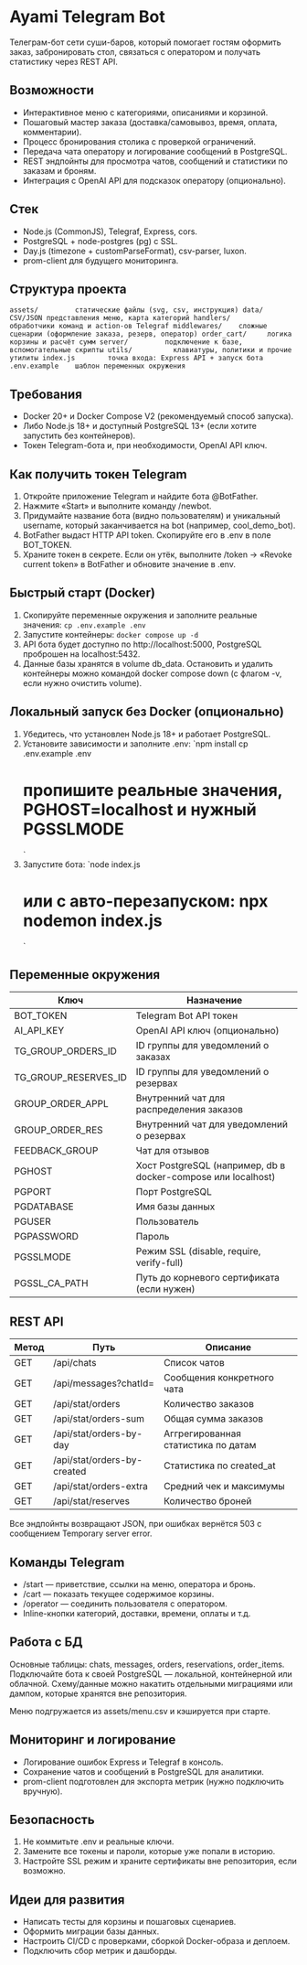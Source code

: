 ﻿# Ayami Telegram Bot

Телеграм-бот сети суши-баров, который помогает гостям оформить заказ, забронировать стол, связаться с оператором и получать статистику через REST API.

## Возможности

- Интерактивное меню с категориями, описаниями и корзиной.
- Пошаговый мастер заказа (доставка/самовывоз, время, оплата, комментарии).
- Процесс бронирования столика с проверкой ограничений.
- Передача чата оператору и логирование сообщений в PostgreSQL.
- REST эндпойнты для просмотра чатов, сообщений и статистики по заказам и броням.
- Интеграция с OpenAI API для подсказок оператору (опционально).

## Стек

- Node.js (CommonJS), Telegraf, Express, cors.
- PostgreSQL + node-postgres (pg) с SSL.
- Day.js (timezone + customParseFormat), csv-parser, luxon.
- prom-client для будущего мониторинга.

## Структура проекта

`
assets/         статические файлы (svg, csv, инструкция)
data/           CSV/JSON представления меню, карта категорий
handlers/       обработчики команд и action-ов Telegraf
middlewares/    сложные сценарии (оформление заказа, резерв, оператор)
order_cart/     логика корзины и расчёт сумм
server/         подключение к базе, вспомогательные скрипты
utils/          клавиатуры, политики и прочие утилиты
index.js        точка входа: Express API + запуск бота
.env.example    шаблон переменных окружения
`

## Требования

- Docker 20+ и Docker Compose V2 (рекомендуемый способ запуска).
- Либо Node.js 18+ и доступный PostgreSQL 13+ (если хотите запустить без контейнеров).
- Токен Telegram-бота и, при необходимости, OpenAI API ключ.

## Как получить токен Telegram

1. Откройте приложение Telegram и найдите бота @BotFather.
2. Нажмите «Start» и выполните команду /newbot.
3. Придумайте название бота (видно пользователям) и уникальный username, который заканчивается на bot (например, cool_demo_bot).
4. BotFather выдаст HTTP API token. Скопируйте его в .env в поле BOT_TOKEN.
5. Храните токен в секрете. Если он утёк, выполните /token → «Revoke current token» в BotFather и обновите значение в .env.

## Быстрый старт (Docker)

1. Скопируйте переменные окружения и заполните реальные значения:
   `cp .env.example .env
   `
2. Запустите контейнеры:
   `docker compose up -d
   `
3. API бота будет доступно по http://localhost:5000, PostgreSQL проброшен на localhost:5432.
4. Данные базы хранятся в volume db_data. Остановить и удалить контейнеры можно командой docker compose down (с флагом -v, если нужно очистить volume).

## Локальный запуск без Docker (опционально)

1. Убедитесь, что установлен Node.js 18+ и работает PostgreSQL.
2. Установите зависимости и заполните .env:
   `npm install
   cp .env.example .env
   # пропишите реальные значения, PGHOST=localhost и нужный PGSSLMODE
   `
3. Запустите бота:
   `node index.js
   # или с авто-перезапуском: npx nodemon index.js
   `

## Переменные окружения

| Ключ                  | Назначение                                                        |
|-----------------------|-------------------------------------------------------------------|
| BOT_TOKEN           | Telegram Bot API токен                                            |
| AI_API_KEY          | OpenAI API ключ (опционально)                                     |
| TG_GROUP_ORDERS_ID  | ID группы для уведомлений о заказах                               |
| TG_GROUP_RESERVES_ID| ID группы для уведомлений о резервах                              |
| GROUP_ORDER_APPL    | Внутренний чат для распределения заказов                          |
| GROUP_ORDER_RES     | Внутренний чат для уведомлений о резервах                         |
| FEEDBACK_GROUP      | Чат для отзывов                                                   |
| PGHOST              | Хост PostgreSQL (например, db в docker-compose или localhost) |
| PGPORT              | Порт PostgreSQL                                                   |
| PGDATABASE          | Имя базы данных                                                   |
| PGUSER              | Пользователь                                                      |
| PGPASSWORD          | Пароль                                                            |
| PGSSLMODE           | Режим SSL (disable, require, verify-full)                   |
| PGSSL_CA_PATH       | Путь до корневого сертификата (если нужен)                        |

## REST API

| Метод | Путь                    | Описание                              |
|-------|-------------------------|---------------------------------------|
| GET   | /api/chats            | Список чатов                          |
| GET   | /api/messages?chatId= | Сообщения конкретного чата            |
| GET   | /api/stat/orders      | Количество заказов                    |
| GET   | /api/stat/orders-sum  | Общая сумма заказов                   |
| GET   | /api/stat/orders-by-day       | Аггрегированная статистика по датам |
| GET   | /api/stat/orders-by-created   | Статистика по created_at          |
| GET   | /api/stat/orders-extra        | Средний чек и максимумы             |
| GET   | /api/stat/reserves            | Количество броней                   |

Все эндпойнты возвращают JSON, при ошибках вернётся 503 с сообщением Temporary server error.

## Команды Telegram

- /start — приветствие, ссылки на меню, оператора и бронь.
- /cart — показать текущее содержимое корзины.
- /operator — соединить пользователя с оператором.
- Inline-кнопки категорий, доставки, времени, оплаты и т.д.

## Работа с БД

Основные таблицы: chats, messages, orders, 
reservations, order_items. Подключайте бота к своей PostgreSQL — локальной, контейнерной или облачной. Схему/данные можно накатить отдельными миграциями или дампом, которые хранятся вне репозитория.

Меню подгружается из assets/menu.csv и кэшируется при старте.

## Мониторинг и логирование

- Логирование ошибок Express и Telegraf в консоль.
- Сохранение чатов и сообщений в PostgreSQL для аналитики.
- prom-client подготовлен для экспорта метрик (нужно подключить вручную).

## Безопасность

1. Не коммитьте .env и реальные ключи.
2. Замените все токены и пароли, которые уже попали в историю.
3. Настройте SSL режим и храните сертификаты вне репозитория, если возможно.

## Идеи для развития

- Написать тесты для корзины и пошаговых сценариев.
- Оформить миграции базы данных.
- Настроить CI/CD с проверками, сборкой Docker-образа и деплоем.
- Подключить сбор метрик и дашборды.




